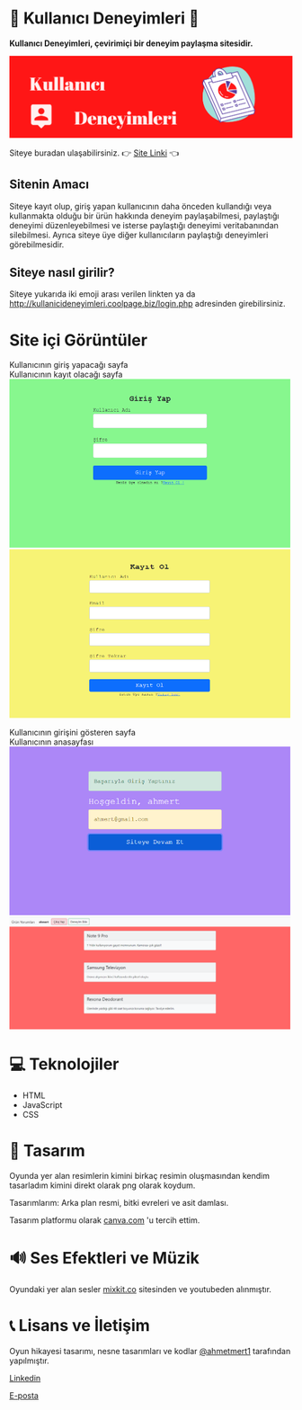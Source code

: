 
# 🤔 Kullanıcı Deneyimleri 💭

<b>Kullanıcı Deneyimleri, çevirimiçi bir deneyim paylaşma sitesidir.</b>

<img src="quiz9.PNG">

Siteye buradan ulaşabilirsiniz. 👉 [Site Linki](http://kullanicideneyimleri.coolpage.biz/login.php) 👈

## Sitenin Amacı
Siteye kayıt olup, giriş yapan kullanıcının daha önceden kullandığı veya kullanmakta olduğu bir ürün hakkında deneyim paylaşabilmesi,
paylaştığı deneyimi düzenleyebilmesi ve isterse paylaştığı deneyimi veritabanından silebilmesi. Ayrıca siteye üye diğer kullanıcıların
paylaştığı deneyimleri görebilmesidir.



## Siteye nasıl girilir?
Siteye yukarıda iki emoji arası verilen linkten ya da http://kullanicideneyimleri.coolpage.biz/login.php adresinden girebilirsiniz.

# Site içi Görüntüler
Kullanıcının giriş yapacağı sayfa &emsp;&emsp;&emsp;&emsp;&emsp;&emsp;&emsp;&emsp;&emsp;&emsp;&emsp;&emsp;&emsp;&emsp;&emsp;&emsp;    Kullanıcının kayıt olacağı sayfa 
<img src="quiz9resimler/girisekrani.PNG"  width="500" height="300">   <img src="quiz9resimler/kayitolma.PNG"  width="500" height="300">



Kullanıcının girişini gösteren sayfa &emsp;&emsp;&emsp;&emsp;&emsp;&emsp;&emsp;&emsp;&emsp;&emsp;&emsp;&emsp;&emsp;&emsp;&emsp;&emsp;    Kullanıcının  anasayfası 
<img src="quiz9resimler/basariligiris.PNG"  width="500" height="300">   <img src="quiz9resimler/anasayfa.PNG"  width="500" height="200">

 
# 💻 Teknolojiler 
- HTML 
- JavaScript 
- CSS


# 🎨 Tasarım 
Oyunda yer alan resimlerin kimini birkaç resimin oluşmasından kendim tasarladım kimini direkt olarak png olarak koydum.

Tasarımlarım: Arka plan resmi, bitki evreleri ve asit damlası.

Tasarım platformu olarak [canva.com](https://www.canva.com/) 'u tercih ettim.

# 🔊 Ses Efektleri ve Müzik 
Oyundaki yer alan sesler [mixkit.co](https://mixkit.co/) sitesinden ve youtubeden alınmıştır.


# 📞 Lisans ve İletişim
Oyun hikayesi tasarımı, nesne tasarımları ve kodlar  [@ahmetmert1](https://github.com/ahmetmert1) tarafından yapılmıştır. 

[Linkedin](https://www.linkedin.com/in/ahmet-mert-öz)

[E-posta](ahmetmertoz11@gmail.com)
